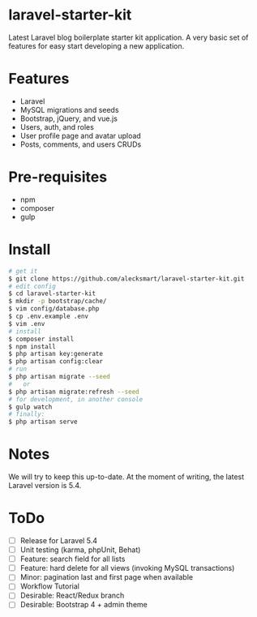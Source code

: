 # laravel-starter-kit

Latest Laravel blog boilerplate starter kit application. A very basic set of features for easy start developing a new application.

# Features

* Laravel
* MySQL migrations and seeds
* Bootstrap, jQuery, and vue.js
* Users, auth, and roles
* User profile page and avatar upload
* Posts, comments, and users CRUDs

# Pre-requisites

 * npm
 * composer
 * gulp

# Install

```bash
# get it
$ git clone https://github.com/alecksmart/laravel-starter-kit.git
# edit config
$ cd laravel-starter-kit
$ mkdir -p bootstrap/cache/
$ vim config/database.php
$ cp .env.example .env
$ vim .env
# install
$ composer install
$ npm install
$ php artisan key:generate
$ php artisan config:clear
# run
$ php artisan migrate --seed
#   or
$ php artisan migrate:refresh --seed
# for development, in another console
$ gulp watch
# finally:
$ php artisan serve
```

# Notes

We will try to keep this up-to-date. At the moment of writing, the latest Laravel version is 5.4.

# ToDo

- [ ] Release for Laravel 5.4
- [ ] Unit testing (karma, phpUnit, Behat)
- [ ] Feature: search field for all lists
- [ ] Feature: hard delete for all views (invoking MySQL transactions)
- [ ] Minor: pagination last and first page when available
- [ ] Workflow Tutorial
- [ ] Desirable: React/Redux branch
- [ ] Desirable: Bootstrap 4 + admin theme
